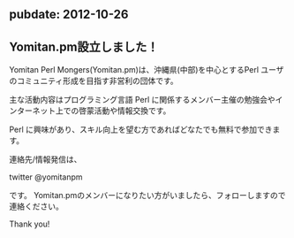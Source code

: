 pubdate: 2012-10-26
---
## Yomitan.pm設立しました！

Yomitan Perl Mongers(Yomitan.pm)は、沖縄県(中部)を中心とするPerl ユーザのコミュニティ形成を目指す非営利の団体です。

主な活動内容はプログラミング言語 Perl に関係するメンバー主催の勉強会やインターネット上での啓蒙活動や情報交換です。

Perl に興味があり、スキル向上を望む方であればどなたでも無料で参加できます。

連絡先/情報発信は、

twitter @yomitanpm

です。
Yomitan.pmのメンバーになりたい方がいましたら、フォローしますので連絡ください。

Thank you!
